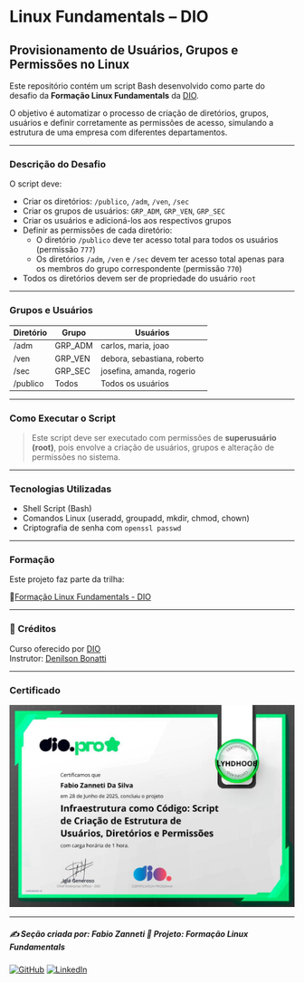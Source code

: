 # Linux Fundamentals – DIO

## Provisionamento de Usuários, Grupos e Permissões no Linux

Este repositório contém um script Bash desenvolvido como parte do desafio da **Formação Linux Fundamentals** da [DIO](https://www.dio.me/).

O objetivo é automatizar o processo de criação de diretórios, grupos, usuários e definir corretamente as permissões de acesso, simulando a estrutura de uma empresa com diferentes departamentos.

---

### Descrição do Desafio

O script deve:

- Criar os diretórios: `/publico`, `/adm`, `/ven`, `/sec`
- Criar os grupos de usuários: `GRP_ADM`, `GRP_VEN`, `GRP_SEC`
- Criar os usuários e adicioná-los aos respectivos grupos
- Definir as permissões de cada diretório:
  - O diretório `/publico` deve ter acesso total para todos os usuários (permissão `777`)
  - Os diretórios `/adm`, `/ven` e `/sec` devem ter acesso total apenas para os membros do grupo correspondente (permissão `770`)
- Todos os diretórios devem ser de propriedade do usuário `root`

---

### Grupos e Usuários

| Diretório | Grupo     | Usuários                      |
|----------|-----------|-------------------------------|
| /adm     | GRP_ADM   | carlos, maria, joao           |
| /ven     | GRP_VEN   | debora, sebastiana, roberto   |
| /sec     | GRP_SEC   | josefina, amanda, rogerio     |
| /publico | Todos     | Todos os usuários              |

---

### Como Executar o Script

> Este script deve ser executado com permissões de **superusuário (root)**, pois envolve a criação de usuários, grupos e alteração de permissões no sistema.

---

### Tecnologias Utilizadas

- Shell Script (Bash)
- Comandos Linux (useradd, groupadd, mkdir, chmod, chown)
- Criptografia de senha com `openssl passwd`

---

### Formação

Este projeto faz parte da trilha:

🔗[Formação Linux Fundamentals - DIO](https://web.dio.me/track/formacao-linux-fundamentals)

---

### 🤝 Créditos

Curso oferecido por [DIO](https://www.dio.me/)        
Instrutor: [Denilson Bonatti](https://github.com/denilsonbonatti)

---

### Certificado

<img src="https://github.com/fzanneti/DIO-linux-fundamentals-training/blob/main/Assets/images/certificados/7-infraestrutura-como-codigo-script-de-criacao-de-estrutura-de-usuarios-diretorios-e-permissoes.jpg" alt="Certificado" width="600px">

---

##### ✍️ Seção criada por: Fabio Zanneti 🎯 Projeto: Formação Linux Fundamentals
[![GitHub](https://img.shields.io/badge/GitHub-fzanneti-181717?style=flat&logo=github)](https://github.com/fzanneti)
[![LinkedIn](https://img.shields.io/badge/LinkedIn-fzanneti-0A66C2?style=flat&logo=linkedin&logoColor=white)](https://linkedin.com/in/fzanneti)